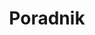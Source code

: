---
title: "Poradnik"
description: "Z uwagi na często powtarzające się pytania od klientów postanowiłem opublikować odpowiedź na część z nich w formie krótkich wpisów."
---